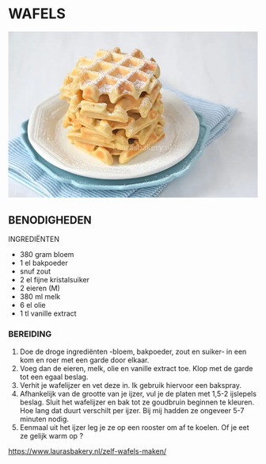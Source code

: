 # WAFELS

![image](zelf-wafels-maken-1a.webp)

## BENODIGHEDEN

INGREDIËNTEN
* 380 gram bloem
* 1 el bakpoeder
* snuf zout
* 2 el fijne kristalsuiker
* 2 eieren (M)
* 380 ml melk
* 6 el olie
* 1 tl vanille extract

### BEREIDING

1. Doe de droge ingrediënten -bloem, bakpoeder, zout en suiker- in een kom en roer met een garde door elkaar.
2. Voeg dan de eieren, melk, olie en vanille extract toe. Klop met de garde tot een egaal beslag.
3. Verhit je wafelijzer en vet deze in. Ik gebruik hiervoor een bakspray.
4. Afhankelijk van de grootte van je ijzer, vul je de platen met 1,5-2 ijslepels beslag. Sluit het wafelijzer en bak tot ze goudbruin beginnen te kleuren. Hoe lang dat duurt verschilt per ijzer. Bij mij hadden ze ongeveer 5-7 minuten nodig.
5. Eenmaal uit het ijzer leg je ze op een rooster om af te koelen. Of je eet ze gelijk warm op ?

https://www.laurasbakery.nl/zelf-wafels-maken/ 